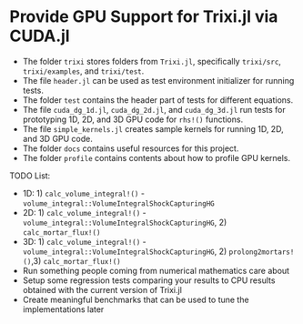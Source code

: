 # Provide GPU Support for Trixi.jl via CUDA.jl

- The folder `trixi` stores folders from `Trixi.jl`, specifically `trixi/src`, `trixi/examples`, and `trixi/test`.
- The file `header.jl` can be used as test environment initializer for running tests.
- The folder `test` contains the header part of tests for different equations.
- The file `cuda_dg_1d.jl`, `cuda_dg_2d.jl`, and `cuda_dg_3d.jl` run tests for prototyping 1D, 2D, and 3D GPU code for `rhs!()` functions.
- The file `simple_kernels.jl` creates sample kernels for running 1D, 2D, and 3D GPU code.
- The folder `docs` contains useful resources for this project.
- The folder `profile` contains contents about how to profile GPU kernels.

TODO List:
- 1D: 1) `calc_volume_integral!()` - `volume_integral::VolumeIntegralShockCapturingHG`
- 2D: 1) `calc_volume_integral!()` - `volume_integral::VolumeIntegralShockCapturingHG`, 2) `calc_mortar_flux!()`
- 3D: 1) `calc_volume_integral!()` - `volume_integral::VolumeIntegralShockCapturingHG`, 2) `prolong2mortars!()`,3) `calc_mortar_flux!()` 
- Run something people coming from numerical mathematics care about
- Setup some regression tests comparing your results to CPU results obtained with the current version of Trixi.jl
- Create meaningful benchmarks that can be used to tune the implementations later
